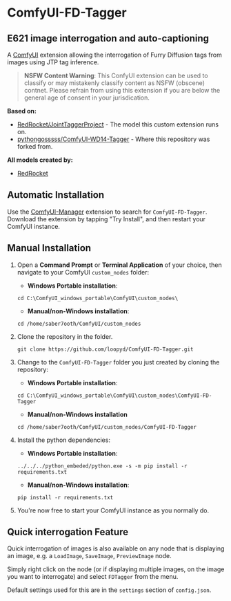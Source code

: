 # ComfyUI-FD-Tagger
## E621 image interrogation and auto-captioning

A [ComfyUI](https://github.com/comfyanonymous/ComfyUI) extension allowing the interrogation of Furry Diffusion tags from images using JTP tag inference.

> **NSFW Content Warning**: This ConfyUI extension can be used to classify or may mistakenly classify content as NSFW (obscene) contnet.  Please refrain from using this extension if you are below the general age of consent in your jurisdication.

**Based on:**
- [RedRocket/JointTaggerProject](https://huggingface.co/RedRocket/JointTaggerProject) - The model this custom extension runs on.
- [pythongosssss/ComfyUI-WD14-Tagger](https://github.com/pythongosssss/ComfyUI-WD14-Tagger) - Where this repository was forked from.

**All models created by:**
- [RedRocket](https://huggingface.co/RedRocket)

## Automatic Installation

Use the [ComfyUI-Manager](https://github.com/ltdrdata/ComfyUI-Manager) extension to search for `ComfyUI-FD-Tagger`.  Download the extension by tapping "Try Install", and then restart your ComfyUI instance.

## Manual Installation

1. Open a **Command Prompt** or **Terminal Application** of your choice, then navigate to your ComfyUI ``custom_nodes`` folder:
    
    - **Windows Portable installation**:
    ```
    cd C:\ComfyUI_windows_portable\ComfyUI\custom_nodes\
    ```

    - **Manual/non-Windows installation**:
    ```
    cd /home/saber7ooth/ComfyUI/custom_nodes
    ```
2.  Clone the repository in the folder.
    ```
    git clone https://github.com/loopyd/ComfyUI-FD-Tagger.git
    ```

3. Change to the `ComfyUI-FD-Tagger` folder you just created by cloning the repository:

    - **Windows Portable installation**:
    ```
    cd C:\ComfyUI_windows_portable\ComfyUI\custom_nodes\ComfyUI-FD-Tagger
    ```
    - **Manual/non-Windows installation**
    ```
    cd /home/saber7ooth/ComfyUI/custom_nodes/ComfyUI-FD-Tagger
    ```
4. Install the python dependencies:

    - **Windows Portable installation**:
    ```
    ../../../python_embeded/python.exe -s -m pip install -r requirements.txt
    ```
    - **Manual/non-Windows installation**:
    ```
    pip install -r requirements.txt
    ```

5. You're now free to start your ComfyUI instance as you normally do.

## Quick interrogation Feature

Quick interrogation of images is also available on any node that is displaying an image, e.g. a `LoadImage`, `SaveImage`, `PreviewImage` node.  

Simply right click on the node (or if displaying multiple images, on the image you want to interrogate) and select `FDTagger` from the menu.

Default settings used for this are in the `settings` section of `config.json`.